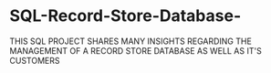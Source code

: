 # SQL-Record-Store-Database-
THIS SQL PROJECT SHARES MANY INSIGHTS REGARDING THE MANAGEMENT OF A RECORD STORE DATABASE AS WELL AS IT'S CUSTOMERS
